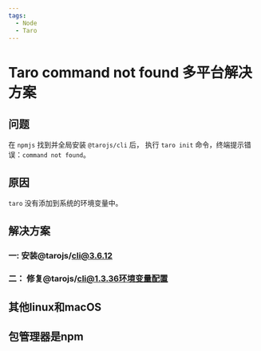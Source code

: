 ```yaml
---
tags:
  - Node
  - Taro
---
```

# Taro command not found 多平台解决方案

## 问题
在 `npmjs` 找到并全局安装 `@tarojs/cli` 后， 执行 `taro init` 命令，终端提示错误：`command not found`。

## 原因
`taro` 没有添加到系统的环境变量中。

## 解决方案

### 一: 安装@tarojs/cli@3.6.12

### 二： 修复@tarojs/cli@1.3.36环境变量配置


## 其他linux和macOS

## 包管理器是npm
1. 找到安装目录
    ```shell
    npm ls @tarojs/cli -g
    # 我使用了nvm，地址格式如下，大家的地址可能不一样
    # ~/.config/nvm/versions/node/v18.17.0/lib
    ```
1. 进入这个目录，找到真实 `taro` 的路径
    ```shell
    cd ~/.config/nvm/versions/node/v18.17.0/lib
    # 我们会发现下面还有一个node_modules目录,再然后子目录才全局安装包目录，其中就包括了@tarojs
    # 在里面有cli目录，再进入才是bin目录，再下级才是最终的taro目录
    ```

1. 综上，我们最终 `pwd` 打印的地址如下:
    ```shell
    # ~/.config/nvm/versions/node/v18.17.0/lib/node_modules/@tarojs/cli/bin
    ```

1. 编辑 `/etc/profile` 文件, 将 `taro` 路径添加到环境变量中
    ```shell
    sudo gedit /etc/profile
    export TARO="~/.config/nvm/versions/node/v18.17.0/lib/node_modules/@tarojs/cli/bin"
    export PATH=$TARO:$PATH
    ```

1. 执行 `source /etc/profile` 使环境变量生效
    ```shell
    source /etc/profile
    ```

1. 关闭重新打开终端，执行 `taro -v` 验证是否成功
    ```shell
    taro -v
    ```

## 包管理器是yarn（有问题）

1. 找到 `global` 目录
    ```shell
    yarn global dir
    # 比如我的地址是:
    # ~/.local/share/yarn/global
    ```

1. 进入这个目录，找到真实 `taro` 的路径
    ```shell
    cd ~/.local/share/yarn/global
    # 我们发现还有一个node_modules目录,再然后子目录才全局安装包目录，其中就包括了@tarojs
    # 在里面有cli目录，再进入才是bin目录，再下级才是最终的taro目录
    ```

1. 最终 `pwd `打印的地址如下: 
    ```shell
    # ~/.local/share/yarn/global/node_modules/@tarojs/cli/bin
    ```

1. 编辑 `/etc/profile`文件, 将 `taro` 路径添加到环境变量中
    ```shell
    sudo gedit /etc/profile
    export TARO="~/.local/share/yarn/global/node_modules/@tarojs/cli/bin"
    export PATH=$TARO:$PATH
    ```

1. 执行 `source /etc/profile` 使环境变量生效
    ```shell
    source /etc/profile
    ```

1. 关闭重新打开终端，执行 `taro -v` 验证是否成功
    ```shell
    taro -v
    ```
